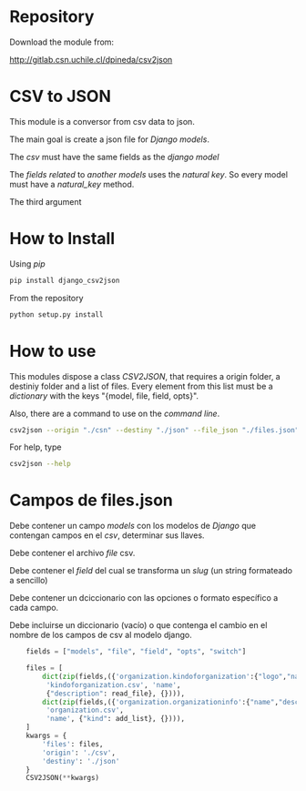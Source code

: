 Repository
============

Download the module from:

http://gitlab.csn.uchile.cl/dpineda/csv2json

CSV to JSON
============

This module is a conversor from csv data to json.

The main goal is create a json file for *Django models*.

The *csv* must have the same fields as the *django model*

The *fields related* to *another models* uses the *natural key*. So every model must have a *natural_key* method.

The third argument


How to Install
=================

Using *pip*

```bash
pip install django_csv2json
```

From the repository

```bash
python setup.py install
```

How to use
===========

This modules dispose a class *CSV2JSON*, that requires a origin folder, a destiniy folder and a list of files. Every element from this list must be a *dictionary* with the keys "{model, file, field, opts}".

Also, there are a command to use on the *command line*.

```bash
csv2json --origin "./csn" --destiny "./json" --file_json "./files.json"
```

For help, type

```bash
csv2json --help
```

Campos de files.json
========================

Debe contener un campo *models* con los modelos de *Django* que contengan campos en el *csv*, determinar sus llaves.

Debe contener el archivo *file* csv.

Debe contener el *field* del cual se transforma un *slug* (un string formateado a sencillo)

Debe contener un dciccionario con las opciones o formato específico a cada campo.

Debe incluirse un diccionario (vacío) o que contenga el cambio en el nombre de los campos de csv al modelo django.


```python
    fields = ["models", "file", "field", "opts", "switch"]

    files = [
        dict(zip(fields,({'organization.kindoforganization':{"logo","name","acronim", "url"}},
         'kindoforganization.csv', 'name',
         {"description": read_file}, {}))),
        dict(zip(fields,({'organization.organizationinfo':{"name","description","url_wiki"}},
         'organization.csv',
         'name', {"kind": add_list}, {}))),
    ]
    kwargs = {
        'files': files,
        'origin': './csv',
        'destiny': './json'
    }
    CSV2JSON(**kwargs)

```





